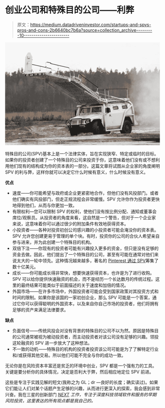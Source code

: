 # 创业公司和特殊目的公司——利弊

> 原文：<https://medium.datadriveninvestor.com/startups-and-spvs-pros-and-cons-2b6640bc7b6a?source=collection_archive---------10----------------------->

![](img/ad9cb73c05cc2e3b764a8959a02f48d8.png)

特殊目的公司(SPV)基本上是一个法律实体，旨在实现狭窄、特定或临时的目标。如果你的投资者创建了一个特殊目的公司来投资于你，这意味着他们没有或不想利用他们现有的结构成为你的资本表的一部分。这篇文章将试图从企业家的角度阐明 SPV 的利与弊，这样你就可以决定它什么时候有意义，什么时候没有意义。

**优点**

*   速度——你可能希望与政府或企业更紧密地合作，但他们没有风投部门。或者他们确实有风投部门，但走正规流程会非常缓慢。SPV 允许你作为投资者更快地得到他们，从而与你更加一致。
*   有限权利—您可以限制 SPV 的权利，使他们没有按比例分配、通知或董事会席位/观察员。从投资者的角度来看，这自然是一个警告，但对于一个企业家来说，这意味着你可以通过很少的附加条件有效地获得资本。
*   小投资者——各种对投资初创公司感兴趣的小投资者可能会淹没你的资本表。SPV 允许您创建更易于管理的单个块。有时，投资你的公司的合伙人希望亲自参与进来，并为此创建一个特殊目的机构。
*   双倍下注——你现有的投资者可能有兴趣投入更多的资金，但只是没有足够的资金去做。因此，他们提出了一个特殊目的公司，甚至有可能在通常对他们来说太大的一轮中领先。这种情况越来越多，著名的 [Pinterest 通过 SPV](https://www.wsj.com/articles/in-silicon-valley-frenzy-vcs-create-new-inside-track-1427992176)筹集了数十亿美元。
*   成长——你可能成长得非常快，想要快速获得资本，也许是为了进行收购。SPV 可以给你提供快速融资的机会，而不是经历一个长达数月的传统过程。这里的最终结果可能类似于前面描述的关于速度和加倍的情况。
*   外国市场——在许多市场中，外国投资者可能会受到国家政策对其投资方式和时间的限制。如果你是该国的一家初创企业，那么 SPV 可能是一个答案，通过它你可以获得聪明的外国资本，以及来自你自己市场的投资者，他们将拥有足够的资产来满足法律要求。

**缺点**

*   负面信号——传统风投会对没有背景的特殊目的公司不以为然。原因是特殊目的公司通常被视为被动投资者，而主动投资者对该公司没有足够的兴趣。领投这轮融资的 SPV 进一步放大了这种想法。
*   不一致的动机——特殊目的机构的投资者投资该公司可能是为了了解特定行业和/或获得其他交易。所以他们可能不完全与你的成功一致。

无论你是在风险资本丰富还是贫乏的环境中创业，SPV 都是一个强有力的工具。关键是要分析你的具体情况，决定是否利大于弊，然后相应地定位 SPV 前进。

这些是专注于实践见解的短文(我称之为 GL；dr —良好的长度；确实读过)。如果它们能让人们对某个话题产生足够的兴趣，从而进行更深入的探索，我会感到非常兴奋。我在三星的创新部门 [*NEXT*](http://samsungnext.com/) *工作，专注于深度科技领域软件和服务的早期风险投资，这里表达的所有观点都是我自己的。*